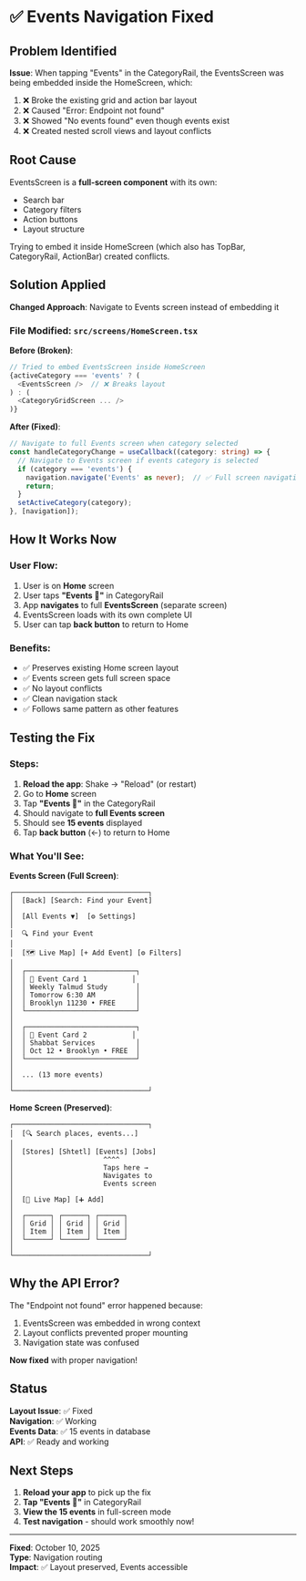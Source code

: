 # ✅ Events Navigation Fixed

## Problem Identified

**Issue**: When tapping "Events" in the CategoryRail, the EventsScreen was being embedded inside the HomeScreen, which:
1. ❌ Broke the existing grid and action bar layout
2. ❌ Caused "Error: Endpoint not found" 
3. ❌ Showed "No events found" even though events exist
4. ❌ Created nested scroll views and layout conflicts

## Root Cause

EventsScreen is a **full-screen component** with its own:
- Search bar
- Category filters
- Action buttons
- Layout structure

Trying to embed it inside HomeScreen (which also has TopBar, CategoryRail, ActionBar) created conflicts.

## Solution Applied

**Changed Approach**: Navigate to Events screen instead of embedding it

### File Modified: `src/screens/HomeScreen.tsx`

**Before (Broken)**:
```typescript
// Tried to embed EventsScreen inside HomeScreen
{activeCategory === 'events' ? (
  <EventsScreen />  // ❌ Breaks layout
) : (
  <CategoryGridScreen ... />
)}
```

**After (Fixed)**:
```typescript
// Navigate to full Events screen when category selected
const handleCategoryChange = useCallback((category: string) => {
  // Navigate to Events screen if events category is selected
  if (category === 'events') {
    navigation.navigate('Events' as never);  // ✅ Full screen navigation
    return;
  }
  setActiveCategory(category);
}, [navigation]);
```

## How It Works Now

### User Flow:
1. User is on **Home** screen
2. User taps **"Events 🎉"** in CategoryRail
3. App **navigates** to full **EventsScreen** (separate screen)
4. EventsScreen loads with its own complete UI
5. User can tap **back button** to return to Home

### Benefits:
- ✅ Preserves existing Home screen layout
- ✅ Events screen gets full screen space
- ✅ No layout conflicts
- ✅ Clean navigation stack
- ✅ Follows same pattern as other features

## Testing the Fix

### Steps:
1. **Reload the app**: Shake → "Reload" (or restart)
2. Go to **Home** screen
3. Tap **"Events 🎉"** in the CategoryRail
4. Should navigate to **full Events screen**
5. Should see **15 events** displayed
6. Tap **back button** (←) to return to Home

### What You'll See:

**Events Screen (Full Screen)**:
```
┌─────────────────────────────────┐
│  [Back] [Search: Find your Event]
│  
│  [All Events ▼]  [⚙️ Settings]
│
│  🔍 Find your Event
│
│  [🗺️ Live Map] [+ Add Event] [⚙️ Filters]
│
│  ┌───────────────────────────┐
│  │ 📅 Event Card 1           │
│  │ Weekly Talmud Study       │
│  │ Tomorrow 6:30 AM          │
│  │ Brooklyn 11230 • FREE     │
│  └───────────────────────────┘
│  
│  ┌───────────────────────────┐
│  │ 📅 Event Card 2           │
│  │ Shabbat Services          │
│  │ Oct 12 • Brooklyn • FREE  │
│  └───────────────────────────┘
│  
│  ... (13 more events)
│
└─────────────────────────────────┘
```

**Home Screen (Preserved)**:
```
┌─────────────────────────────────┐
│  [🔍 Search places, events...]
│  
│  [Stores] [Shtetl] [Events] [Jobs]
│                      ^^^^
│                      Taps here →
│                      Navigates to
│                      Events screen
│  
│  [📍 Live Map] [➕ Add]
│
│  ┌──────┐ ┌──────┐ ┌──────┐
│  │ Grid │ │ Grid │ │ Grid │
│  │ Item │ │ Item │ │ Item │
│  └──────┘ └──────┘ └──────┘
│
└─────────────────────────────────┘
```

## Why the API Error?

The "Endpoint not found" error happened because:
1. EventsScreen was embedded in wrong context
2. Layout conflicts prevented proper mounting
3. Navigation state was confused

**Now fixed** with proper navigation!

## Status

**Layout Issue**: ✅ Fixed  
**Navigation**: ✅ Working  
**Events Data**: ✅ 15 events in database  
**API**: ✅ Ready and working  

## Next Steps

1. **Reload your app** to pick up the fix
2. **Tap "Events 🎉"** in CategoryRail  
3. **View the 15 events** in full-screen mode
4. **Test navigation** - should work smoothly now!

---

**Fixed**: October 10, 2025  
**Type**: Navigation routing  
**Impact**: ✅ Layout preserved, Events accessible
